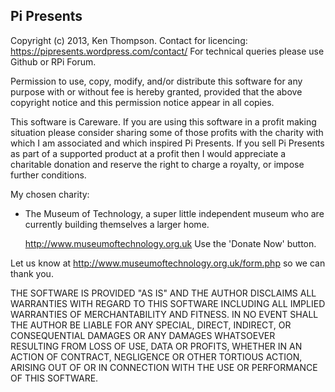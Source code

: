 Pi Presents
-----------

Copyright (c) 2013, Ken Thompson. Contact for licencing: https://pipresents.wordpress.com/contact/ For technical queries please use Github or RPi Forum.

Permission to use, copy, modify, and/or distribute this software for any purpose with or without fee is hereby granted, provided that the above copyright notice and this permission notice appear in all copies.

This software is Careware. If you are using this software in a profit making situation please consider sharing some of those profits with the charity with which I am associated and which inspired Pi Presents.  If you sell Pi Presents as part of a supported product at a profit then I would appreciate a charitable donation and reserve the right to charge a royalty, or impose further conditions.

My chosen charity:
*  The Museum of Technology, a super little independent museum who are currently building themselves a larger home.

      http://www.museumoftechnology.org.uk    Use the 'Donate Now' button.

Let us know at http://www.museumoftechnology.org.uk/form.php so we can thank you.

THE SOFTWARE IS PROVIDED "AS IS" AND THE AUTHOR DISCLAIMS ALL WARRANTIES WITH REGARD TO THIS SOFTWARE INCLUDING ALL IMPLIED WARRANTIES OF MERCHANTABILITY AND FITNESS. IN NO EVENT SHALL THE AUTHOR BE LIABLE FOR ANY SPECIAL, DIRECT, INDIRECT, OR CONSEQUENTIAL DAMAGES OR ANY DAMAGES WHATSOEVER RESULTING FROM LOSS OF USE, DATA OR PROFITS, WHETHER IN AN ACTION OF CONTRACT, NEGLIGENCE OR OTHER TORTIOUS ACTION, ARISING OUT OF OR IN CONNECTION WITH THE USE OR PERFORMANCE OF THIS SOFTWARE.